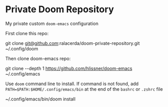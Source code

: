 # Private Doom Repository

My private custom `doom-emacs` configuration

First clone this repo:

  git clone git@github.com:ralacerda/doom-private-repository.git ~/.config/doom

Then clone doom-emacs repo:

  git clone --depth 1 https://github.com/hlissner/doom-emacs ~/.config/emacs

Use `doom` command line to install.
If command is not found, add `PATH=$PATH:$HOME/.config/emacs/bin`
at the end of the `bashrc` or `.zshrc` file

  ~/.config/emacs/bin/doom install


